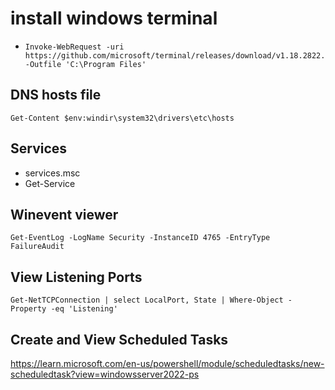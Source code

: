 # install windows terminal
- ```
  Invoke-WebRequest -uri https://github.com/microsoft/terminal/releases/download/v1.18.2822.0/Microsoft.WindowsTerminal_1.18.2822.0_8wekyb3d8bbwe.msixbundle -Outfile 'C:\Program Files'
  ```


## DNS hosts file
```Get-Content $env:windir\system32\drivers\etc\hosts```
## Services
- services.msc
- Get-Service
## Winevent viewer
``` Get-EventLog -LogName Security -InstanceID 4765 -EntryType FailureAudit ```
## View Listening Ports
``` Get-NetTCPConnection | select LocalPort, State | Where-Object -Property -eq 'Listening' ```
## Create and View Scheduled Tasks 
https://learn.microsoft.com/en-us/powershell/module/scheduledtasks/new-scheduledtask?view=windowsserver2022-ps
